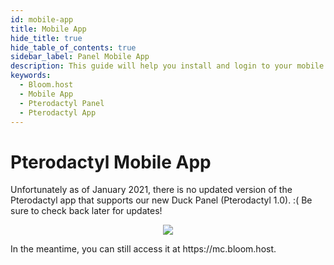 ```yaml
---
id: mobile-app
title: Mobile App
hide_title: true
hide_table_of_contents: true
sidebar_label: Panel Mobile App
description: This guide will help you install and login to your mobile app, which lets you control your server on the go.
keywords:
  - Bloom.host
  - Mobile App
  - Pterodactyl Panel
  - Pterodactyl App
---
```

# Pterodactyl Mobile App

Unfortunately as of January 2021, there is no updated version of the Pterodactyl app that supports our new Duck Panel (Pterodactyl 1.0). :( Be sure to check back later for updates!
<p align="center">
  <img src="https://i.imgur.com/Pcr4vNk.gif" />
</p>
In the meantime, you can still access it at https://mc.bloom.host.
